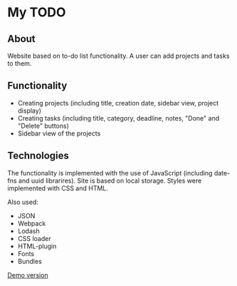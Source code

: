 # My TODO

## About
Website based on to-do list functionality. A user can add projects and tasks to them.

## Functionality
- Creating projects (including title, creation date, sidebar view, project display)
- Creating tasks (including title, category, deadline, notes, "Done" and "Delete" buttons)
- Sidebar view of the projects

## Technologies
The functionality is implemented with the use of JavaScript (including date-fns and uuid librarires). Site is based on local storage. Styles were implemented with CSS and HTML.

Also used:
- JSON
- Webpack
- Lodash
- CSS loader
- HTML-plugin
- Fonts
- Bundles

[Demo version](https://yuliaraitsyna.github.io/MyTODO/)
